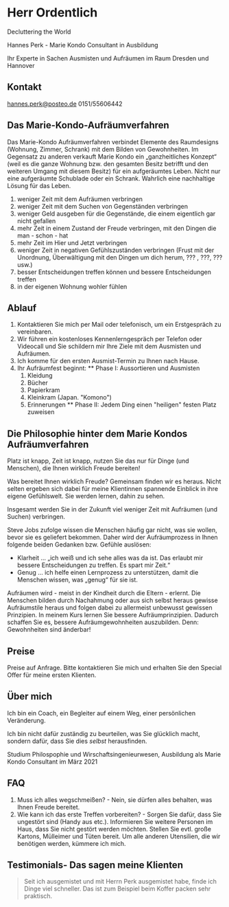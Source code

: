 # Herr Ordentlich

Decluttering the World

Hannes Perk - Marie Kondo Consultant in Ausbildung

Ihr Experte in Sachen Ausmisten und Aufräumen im Raum Dresden und Hannover

## Kontakt
hannes.perk@posteo.de
0151/55606442

## Das Marie-Kondo-Aufräumverfahren

Das Marie-Kondo Aufräumverfahren verbindet Elemente des Raumdesigns (Wohnung, Zimmer, Schrank) mit dem Bilden von Gewohnheiten. 
Im Gegensatz zu anderen verkauft Marie Kondo ein „ganzheitliches Konzept“ (weil es die ganze Wohnung bzw. den gesamten Besitz betrifft und den weiteren Umgang mit diesem Besitz) für ein aufgeräumtes Leben. 
Nicht nur eine aufgeräumte Schublade oder ein Schrank. Wahrlich eine nachhaltige Lösung für das Leben.

1.	weniger Zeit mit dem Aufräumen verbringen
2.	weniger Zeit mit dem Suchen von Gegenständen verbringen
3.	weniger Geld ausgeben für die Gegenstände, die einem eigentlich gar nicht gefallen
4.	mehr Zeit in einem Zustand der Freude verbringen, mit den Dingen die man - schon - hat
5.	mehr Zeit im Hier und Jetzt verbringen
6.	weniger Zeit in negativen Gefühlszuständen verbringen (Frust mit der Unordnung, Überwältigung mit den Dingen um dich herum, ??? , ???, ??? usw.)
1.	besser Entscheidungen treffen können und bessere Entscheidungen treffen
3.	in der eigenen Wohnung wohler fühlen

## Ablauf
1. Kontaktieren Sie mich per Mail oder telefonisch, um ein Erstgespräch zu vereinbaren.
2. Wir führen ein kostenloses Kennenlerngespräch per Telefon oder Videocall und Sie schildern mir Ihre Ziele mit dem Ausmisten und Aufräumen.
3. Ich komme für den ersten Ausmist-Termin zu Ihnen nach Hause.
4. Ihr Aufräumfest beginnt:
** Phase I: Aussortieren und Ausmisten
    1. Kleidung
    2. Bücher
    3. Papierkram
    4. Kleinkram (Japan. "Komono")
    5. Erinnerungen
** Phase II: Jedem Ding einen "heiligen" festen Platz zuweisen

## Die Philosophie hinter dem Marie Kondos Aufräumverfahren
Platz ist knapp, Zeit ist knapp, nutzen Sie das nur für Dinge (und Menschen), die Ihnen wirklich Freude bereiten!

Was bereitet Ihnen wirklich Freude? Gemeinsam finden wir es heraus. Nicht selten ergeben sich dabei für meine Klientinnen spannende Einblick in ihre eigene Gefühlswelt. Sie werden lernen, dahin zu sehen.

Insgesamt werden Sie in der Zukunft viel weniger Zeit mit Aufräumen (und Suchen) verbringen.

Steve Jobs zufolge wissen die Menschen häufig gar nicht, was sie wollen, bevor sie es geliefert bekommen. 
Daher wird der Aufräumprozess in Ihnen folgende beiden Gedanken bzw. Gefühle auslösen:
*	Klarheit … „ich weiß und ich sehe alles was da ist. Das erlaubt mir bessere Entscheidungen zu treffen. Es spart mir Zeit.“
* Genug … ich helfe einen Lernprozess zu unterstützen, damit die Menschen wissen, was „genug“ für sie ist.

Aufräumen wird - meist in der Kindheit durch die Eltern - erlernt. Die Menschen bilden durch Nachahmung oder aus sich selbst heraus gewisse Aufräumstile heraus und folgen dabei zu allermeist unbewusst gewissen Prinzipien.
In meinem Kurs lernen Sie bessere Aufräumprinzipien. Dadurch schaffen Sie es, bessere Aufräumgewohnheiten auszubilden. Denn:	Gewohnheiten sind änderbar!

## Preise
Preise auf Anfrage. Bitte kontaktieren Sie mich und erhalten Sie den Special Offer für meine ersten Klienten.

## Über mich
Ich bin ein Coach, ein Begleiter auf einem Weg, einer persönlichen Veränderung.

Ich bin nicht dafür zuständig zu beurteilen, was Sie glücklich macht, sondern dafür, dass Sie dies *selbst* herausfinden.

Studium Philospophie und Wirschaftsingenieurwesen, Ausbildung als Marie Kondo Consultant im März 2021

## FAQ 
1. Muss ich alles wegschmeißen? - Nein, sie dürfen alles behalten, was Ihnen Freude bereitet.
2. Wie kann ich das erste Treffen vorbereiten? - Sorgen Sie dafür, dass Sie ungestört sind (Handy aus etc.). Informieren Sie weitere Personen im Haus, dass Sie nicht gestört werden möchten. Stellen Sie evtl. große Kartons, Mülleimer und Tüten bereit. Um alle anderen Utensilien, die wir benötigen werden, kümmere ich mich. 

## Testimonials- Das sagen meine Klienten
> Seit ich ausgemistet und mit Herrn Perk ausgemistet habe, finde ich Dinge viel schneller. Das ist zum Beispiel beim Koffer packen sehr praktisch.
> 

